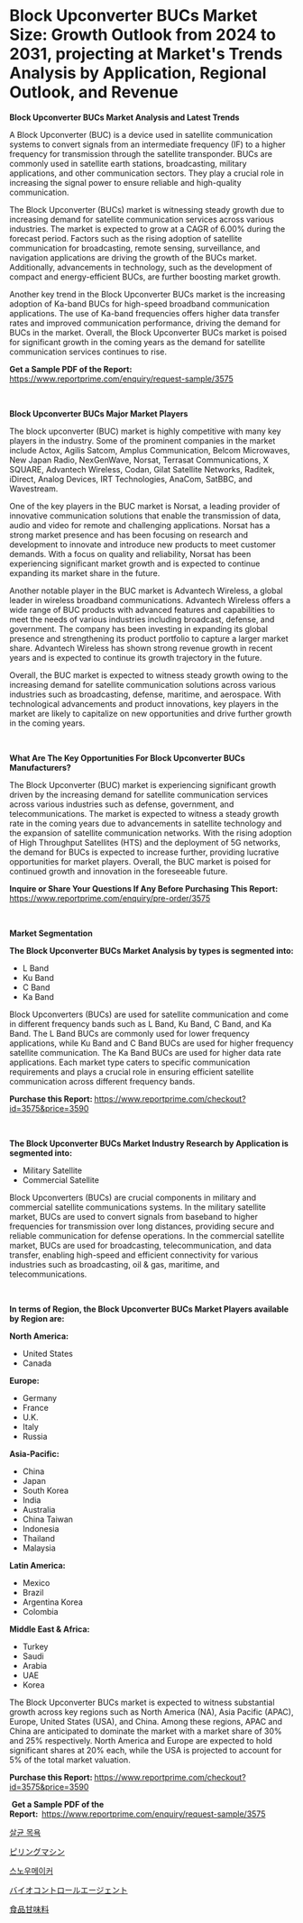 <p><h1>Block Upconverter BUCs Market Size: Growth Outlook from 2024 to 2031, projecting at Market's Trends Analysis by Application, Regional Outlook, and Revenue</h1></p><p><strong>Block Upconverter BUCs Market Analysis and Latest Trends</strong></p>
<p><p>A Block Upconverter (BUC) is a device used in satellite communication systems to convert signals from an intermediate frequency (IF) to a higher frequency for transmission through the satellite transponder. BUCs are commonly used in satellite earth stations, broadcasting, military applications, and other communication sectors. They play a crucial role in increasing the signal power to ensure reliable and high-quality communication.</p><p>The Block Upconverter (BUCs) market is witnessing steady growth due to increasing demand for satellite communication services across various industries. The market is expected to grow at a CAGR of 6.00% during the forecast period. Factors such as the rising adoption of satellite communication for broadcasting, remote sensing, surveillance, and navigation applications are driving the growth of the BUCs market. Additionally, advancements in technology, such as the development of compact and energy-efficient BUCs, are further boosting market growth.</p><p>Another key trend in the Block Upconverter BUCs market is the increasing adoption of Ka-band BUCs for high-speed broadband communication applications. The use of Ka-band frequencies offers higher data transfer rates and improved communication performance, driving the demand for BUCs in the market. Overall, the Block Upconverter BUCs market is poised for significant growth in the coming years as the demand for satellite communication services continues to rise.</p></p>
<p><strong>Get a Sample PDF of the Report:&nbsp;</strong> <a href="https://www.reportprime.com/enquiry/request-sample/3575">https://www.reportprime.com/enquiry/request-sample/3575</a></p>
<p>&nbsp;</p>
<p><strong>Block Upconverter BUCs Major Market Players</strong></p>
<p><p>The block upconverter (BUC) market is highly competitive with many key players in the industry. Some of the prominent companies in the market include Actox, Agilis Satcom, Amplus Communication, Belcom Microwaves, New Japan Radio, NexGenWave, Norsat, Terrasat Communications, X SQUARE, Advantech Wireless, Codan, Gilat Satellite Networks, Raditek, iDirect, Analog Devices, IRT Technologies, AnaCom, SatBBC, and Wavestream.</p><p>One of the key players in the BUC market is Norsat, a leading provider of innovative communication solutions that enable the transmission of data, audio and video for remote and challenging applications. Norsat has a strong market presence and has been focusing on research and development to innovate and introduce new products to meet customer demands. With a focus on quality and reliability, Norsat has been experiencing significant market growth and is expected to continue expanding its market share in the future.</p><p>Another notable player in the BUC market is Advantech Wireless, a global leader in wireless broadband communications. Advantech Wireless offers a wide range of BUC products with advanced features and capabilities to meet the needs of various industries including broadcast, defense, and government. The company has been investing in expanding its global presence and strengthening its product portfolio to capture a larger market share. Advantech Wireless has shown strong revenue growth in recent years and is expected to continue its growth trajectory in the future.</p><p>Overall, the BUC market is expected to witness steady growth owing to the increasing demand for satellite communication solutions across various industries such as broadcasting, defense, maritime, and aerospace. With technological advancements and product innovations, key players in the market are likely to capitalize on new opportunities and drive further growth in the coming years.</p></p>
<p>&nbsp;</p>
<p><strong>What Are The Key Opportunities For Block Upconverter BUCs Manufacturers?</strong></p>
<p><p>The Block Upconverter (BUC) market is experiencing significant growth driven by the increasing demand for satellite communication services across various industries such as defense, government, and telecommunications. The market is expected to witness a steady growth rate in the coming years due to advancements in satellite technology and the expansion of satellite communication networks. With the rising adoption of High Throughput Satellites (HTS) and the deployment of 5G networks, the demand for BUCs is expected to increase further, providing lucrative opportunities for market players. Overall, the BUC market is poised for continued growth and innovation in the foreseeable future.</p></p>
<p><strong>Inquire or Share Your Questions If Any Before Purchasing This Report:</strong> <a href="https://www.reportprime.com/enquiry/pre-order/3575">https://www.reportprime.com/enquiry/pre-order/3575</a></p>
<p>&nbsp;</p>
<p><strong>Market Segmentation</strong></p>
<p><strong>The Block Upconverter BUCs Market Analysis by types is segmented into:</strong></p>
<p><ul><li>L Band</li><li>Ku Band</li><li>C Band</li><li>Ka Band</li></ul></p>
<p><p>Block Upconverters (BUCs) are used for satellite communication and come in different frequency bands such as L Band, Ku Band, C Band, and Ka Band. The L Band BUCs are commonly used for lower frequency applications, while Ku Band and C Band BUCs are used for higher frequency satellite communication. The Ka Band BUCs are used for higher data rate applications. Each market type caters to specific communication requirements and plays a crucial role in ensuring efficient satellite communication across different frequency bands.</p></p>
<p><strong>Purchase this Report:&nbsp;</strong><a href="https://www.reportprime.com/checkout?id=3575&price=3590">https://www.reportprime.com/checkout?id=3575&price=3590</a></p>
<p>&nbsp;</p>
<p><strong>The Block Upconverter BUCs Market Industry Research by Application is segmented into:</strong></p>
<p><ul><li>Military Satellite</li><li>Commercial Satellite</li></ul></p>
<p><p>Block Upconverters (BUCs) are crucial components in military and commercial satellite communications systems. In the military satellite market, BUCs are used to convert signals from baseband to higher frequencies for transmission over long distances, providing secure and reliable communication for defense operations. In the commercial satellite market, BUCs are used for broadcasting, telecommunication, and data transfer, enabling high-speed and efficient connectivity for various industries such as broadcasting, oil & gas, maritime, and telecommunications.</p></p>
<p>&nbsp;</p>
<p><strong>In terms of Region, the Block Upconverter BUCs Market Players available by Region are:</strong></p>
<p>
    <p> <strong> North America: </strong>
        <ul>
            <li>United States</li>
            <li>Canada</li>
        </ul>
        </p> 
    <p> <strong> Europe: </strong>
        <ul>
            <li>Germany</li>
            <li>France</li>
            <li>U.K.</li>
            <li>Italy</li>
            <li>Russia</li>
        </ul>
        </p> 
    <p> <strong> Asia-Pacific: </strong>
        <ul>
            <li>China</li>
            <li>Japan</li>
            <li>South Korea</li>
            <li>India</li>
            <li>Australia</li>
            <li>China Taiwan</li>
            <li>Indonesia</li>
            <li>Thailand</li>
            <li>Malaysia</li>
        </ul>
        </p> 
    <p> <strong> Latin America: </strong>
        <ul>
            <li>Mexico</li>
            <li>Brazil</li>
            <li>Argentina Korea</li>
            <li>Colombia</li>
        </ul>
        </p> 
    <p> <strong> Middle East & Africa: </strong>
        <ul>
            <li>Turkey</li>
            <li>Saudi</li>
            <li>Arabia</li>
            <li>UAE</li>
            <li>Korea</li>
        </ul>
    </p>
    </p>
<p><p>The Block Upconverter BUCs market is expected to witness substantial growth across key regions such as North America (NA), Asia Pacific (APAC), Europe, United States (USA), and China. Among these regions, APAC and China are anticipated to dominate the market with a market share of 30% and 25% respectively. North America and Europe are expected to hold significant shares at 20% each, while the USA is projected to account for 5% of the total market valuation.</p></p>
<p><strong>Purchase this Report: </strong><a href="https://www.reportprime.com/checkout?id=3575&price=3590">https://www.reportprime.com/checkout?id=3575&price=3590</a></p>
<p>&nbsp;<strong>Get a Sample PDF of the Report:&nbsp;&nbsp;</strong><a href="https://www.reportprime.com/enquiry/request-sample/3575">https://www.reportprime.com/enquiry/request-sample/3575</a></p>
<p><strong></strong></p>
<p><p><a href="https://medium.com/@avramcornescu20221/%EC%82%B4%EA%B7%A0-%EB%AA%A9%EC%9A%95-%EC%8B%9C%EC%9E%A5%EC%9D%80-%EC%8B%9C%EC%9E%A5-%EC%A0%90%EC%9C%A0%EC%9C%A8-%ED%81%AC%EA%B8%B0-%EB%B0%8F-2031%EB%85%84%EA%B9%8C%EC%A7%80%EC%9D%98-%EC%98%88%EC%83%81-%EC%98%88%EC%B8%A1%EC%97%90-%EC%B4%88%EC%B2%A8%EC%9D%84-%EB%A7%9E%EC%B6%94%EA%B3%A0-%EC%9E%88%EC%8A%B5%EB%8B%88%EB%8B%A4-8c5c3baf59b6">살균 목욕</a></p><p><a href="https://medium.com/@rylanaufman56456/%E8%A7%A3%E8%AA%AD%E3%83%94%E3%83%AA%E3%83%B3%E3%82%B0%E3%83%9E%E3%82%B7%E3%83%B3%E5%B8%82%E5%A0%B4%E3%81%AE%E3%83%A1%E3%83%88%E3%83%AA%E3%82%AF%E3%82%B9-%E5%B8%82%E5%A0%B4%E3%82%B7%E3%82%A7%E3%82%A2-%E3%83%88%E3%83%AC%E3%83%B3%E3%83%89-%E6%88%90%E9%95%B7%E3%83%91%E3%82%BF%E3%83%BC%E3%83%B3-6cbd3280b3c1">ピリングマシン</a></p><p><a href="https://github.com/RichardLueilwitz787/Market-Research-Report-List-1/blob/main/433204813638.md">스노우메이커</a></p><p><a href="https://github.com/JacksonWiza1924/Market-Research-Report-List-1/blob/main/795345614465.md">バイオコントロールエージェント</a></p><p><a href="https://medium.com/@coraltrout1923/%E9%A3%9F%E5%93%81%E7%94%98%E5%91%B3%E6%96%99%E5%B8%82%E5%A0%B4%E3%81%AE%E5%88%86%E6%9E%90-%E3%82%B0%E3%83%AD%E3%83%BC%E3%83%90%E3%83%AB%E7%94%A3%E6%A5%AD%E3%81%AE%E8%A6%96%E7%82%B9%E3%81%A8%E4%BA%88%E6%B8%AC-2024%E5%B9%B4%E3%81%8B%E3%82%892031%E5%B9%B4%E3%81%BE%E3%81%A7-f176d6451c3a">食品甘味料</a></p></p>